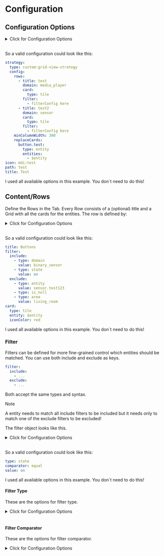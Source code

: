 

# Configuration

## Configuration Options

<details>
<summary>Click for Configuration Options</summary>

<table>
  <thead>
    <tr><th>option</th><th>description</th><th>type</th><th>required</th><th>default</th><th>example</th></tr>
  </thead>
  <tbody>
    <tr><td>rows</td><td>The grid rows definition of the tab. <a href="#contentrows">More</a></td><td>Array</td><td>yes</td><td>-</td><td>
        <pre>
rows:
  - title: test
    domain: media_player
    card:
      type: tile
    filter:
      - filterConfig here
  - title: test2
    domain: sensor
    card:
      type: tile
    filter:
      - filterConfig here
</pre>
      </td></tr>
    <tr><td>minColumnWidth</td><td>Minimal Column Width in the Grid = The Minimal Width of the Cards.</td><td>number</td><td>yes</td><td>
<a href="/src/config/areaDefaultConfig.yml#L1">set</a>
</td><td>
        <pre>
minColumnWidth: 300
</pre>
      </td></tr>
    <tr><td>replaceCards</td><td>You can set a card to be used for a specific entity. Overwrites default card config</td><td>Object</td><td>no</td><td>-</td><td>
        <pre>
replaceCards:
  button.test:
    type: entity
    entities:
      - $entity
</pre>
      </td></tr>
  </tbody>
</table>

</details>
<br />

So a valid configuration could look like this:

```yaml
strategy:
  type: custom:grid-view-strategy
  config:
    rows:
      - title: test
        domain: media_player
        card:
          type: tile
        filter:
          - filterConfig here
      - title: test2
        domain: sensor
        card:
          type: tile
        filter:
          - filterConfig here
    minColumnWidth: 300
    replaceCards:
      button.test:
        type: entity
        entities:
          - $entity
icon: mdi:test
path: test
title: Test

```

I used all available options in this example. You don`t need to do this!

## Content/Rows

Define the Rows in the Tab.
Every Row consists of a (optional) title and a Grid with all the cards for the entities.
The row is defined by:

<details>
<summary>Click for Configuration Options</summary>

<table>
  <thead>
    <tr><th>option</th><th>description</th><th>type</th><th>required</th><th>example</th></tr>
  </thead>
  <tbody>
    <tr><td>title</td><td>Title shown over Grid. Will not be rendered when not set.</td><td>string</td><td>no</td><td>
        <pre>
title: Buttons
</pre>
      </td></tr>
    <tr><td>filter</td><td>Define include and exclude function for more fine-grained control of entities selected for row than only domain.<blockquote>A entity needs to match all include filters to be included but it needs only to match one of the exclude filters to be excluded!</blockquote></td><td></td><td>no</td><td>
        <pre>
filter:
  include:
    - type: domain
      value: binary_sensor
    - type: state
      value: on
  exclude:
    - type: entity
      value: sensor.test123
    - type: is_null
    - type: area
      value: living_room
</pre>
      </td></tr>
    <tr><td>card</td><td>The cardConfig of the card that should be rendered for every entity in the grid. You can use all cards you would normally use in your dashboard!<blockquote>You can insert the entityId of the entity with the $entity variable which will be replaced in the whole object by the entities entity_id.</blockquote></td><td>Object</td><td>yes</td><td>
        <pre>
card:
  type: tile
  entity: $entity
  iconColor: red
</pre>
      </td></tr>
  </tbody>
</table>

</details>
<br />

So a valid configuration could look like this:

```yaml
title: Buttons
filter:
  include:
    - type: domain
      value: binary_sensor
    - type: state
      value: on
  exclude:
    - type: entity
      value: sensor.test123
    - type: is_null
    - type: area
      value: living_room
card:
  type: tile
  entity: $entity
  iconColor: red

```

I used all available options in this example. You don`t need to do this!

### Filter

Filters can be defined for more fine-grained control which entities should be matched.
You can use both include and exclude as keys.

```yaml
filter:
  include:
    - ...
  exclude:
    - ...
```

Both accept the same types and syntax.

>[!NOTE]
>A entity needs to match all include filters to be included but it needs only to match one of the exclude filters to be excluded!

The filter object looks like this.

<details>
<summary>Click for Configuration Options</summary>

<table>
  <thead>
    <tr><th>option</th><th>description</th><th>type</th><th>required</th><th>example</th></tr>
  </thead>
  <tbody>
    <tr><td>type</td><td>The type of filter to determine the value or just specify the filter</td><td>Object</td><td>yes</td><td>
        <pre>
type: state
</pre>
      </td></tr>
    <tr><td>comparator</td><td>The comparator to use to compare the left value (the value in the entity described by the type) and the right value (the user specified value)</td><td>Object</td><td>no</td><td>
        <pre>
comparator: equal
</pre>
      </td></tr>
    <tr><td>value</td><td>The user specified value</td><td>unknown</td><td>no</td><td>
        <pre>
value: on
</pre>
      </td></tr>
  </tbody>
</table>

</details>
<br />

So a valid configuration could look like this:

```yaml
type: state
comparator: equal
value: on

```

I used all available options in this example. You don`t need to do this!

#### Filter Type

These are the options for filter type.

<details>
<summary>Click for Configuration Options</summary>

<table>
  <thead>
    <tr><th>option</th><th>description</th><th>example</th></tr>
  </thead>
  <tbody>
    <tr><td>entity</td><td>Filter on the entity_id of the entity.</td><td>
        <pre>
- type: entity
  comparator: equal
  value: sensor.test123
</pre>
      </td></tr>
    <tr><td>domain</td><td>Filter on the domain of the entity.</td><td>
        <pre>
- type: domain
  comparator: equal
  value: sensor
</pre>
      </td></tr>
    <tr><td>device</td><td>Filter on the parent device_id of the entity.</td><td>
        <pre>
- type: device
  comparator: equal
  value: 98b750a482bbf28ea959269981813219
</pre>
      </td></tr>
    <tr><td>area</td><td>Filter on the area_id of the entity.</td><td>
        <pre>
- type: area
  comparator: equal
  value: living_room
</pre>
      </td></tr>
    <tr><td>integration</td><td>Filter on the integration of the entity.</td><td>
        <pre>
- type: integration
  comparator: equal
  value: mqtt
</pre>
      </td></tr>
    <tr><td>label</td><td>Filter on the label of the entity.</td><td>
        <pre>
- type: label
  comparator: equal
  value: sort_1
</pre>
      </td></tr>
    <tr><td>state</td><td>Filter on the state of the entity.</td><td>
        <pre>
- type: state
  comparator: equal
  value: on
</pre>
      </td></tr>
    <tr><td>attribute</td><td>Filter on an attribute of the entity.</td><td>
        <pre>
- type: attribute
  comparator: equal
  value:
    key: volume
    value: 100
</pre>
      </td></tr>
    <tr><td>disabled_by</td><td>Filter on the disabled_by state of the entity.<blockquote>Possible Disablers <a href="https://github.com/home-assistant/core/blob/dev/homeassistant/helpers/entity_registry.py#L104">here</here></blockquote></td><td>
        <pre>
- type: disabled_by
  comparator: match
  value: .*
</pre>
      </td></tr>
    <tr><td>hidden_by</td><td>Filter on the hidden_by state of the entity.<blockquote>Possible Hiders <a href="https://github.com/home-assistant/core/blob/dev/homeassistant/helpers/entity_registry.py#L104">here</here></blockquote></td><td>
        <pre>
- type: hidden_by
  comparator: match
  value: .*
</pre>
      </td></tr>
  </tbody>
</table>

</details>
<br />

#### Filter Comparator

These are the options for filter comparator.

<details>
<summary>Click for Configuration Options</summary>

<table>
  <thead>
    <tr><th>option</th><th>description</th><th>example</th></tr>
  </thead>
  <tbody>
    <tr><td>equal</td><td>Check if the selected type value of the entity and the passed value are equal.</td><td>
        <pre>
- type: state
  comparator: equal
  value: on
</pre>
      </td></tr>
    <tr><td>match</td><td>Check if the selected type value of the entity matches against the passed regexp value.</td><td>
        <pre>
- type: entity
  comparator: match
  value: .*_occupancy
</pre>
      </td></tr>
    <tr><td>in</td><td>Check if the selected type value of the entity is in the list of defined values.</td><td>
        <pre>
- type: state
  comparator: in
  value:
    - on
    - off
</pre>
      </td></tr>
    <tr><td>greater_than</td><td>Check if the selected type value of the entity is greater than the defined value.<blockquote>Works only on numeric type values and defined values!</blockquote></td><td>
        <pre>
- type: state
  comparator: greater_than
  value: 5
</pre>
      </td></tr>
    <tr><td>lower_than</td><td>Check if the selected type value of the entity is lower than the defined value.<blockquote>Works only on numeric type values and defined values!</blockquote></td><td>
        <pre>
- type: state
  comparator: lower_than
  value: 5
</pre>
      </td></tr>
    <tr><td>is_null</td><td>Check if the selected type value of the entity is null.<blockquote>Does not need a value defined!</blockquote></td><td>
        <pre>
- type: state
  comparator: is_null
</pre>
      </td></tr>
    <tr><td>is_numeric</td><td>Check if the selected type value of the entity is numeric.<blockquote>Does not need a value defined!</blockquote></td><td>
        <pre>
- type: attribute
  comparator: is_numeric
  value:
    key: volume
</pre>
      </td></tr>
  </tbody>
</table>

</details>
<br />